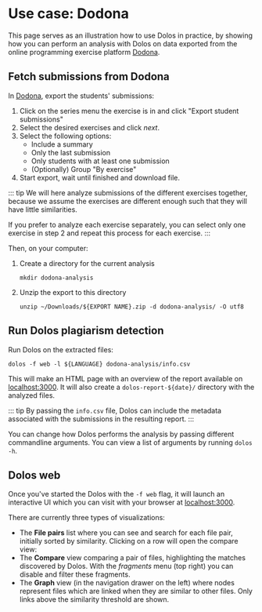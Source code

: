 # Use case: Dodona

This page serves as an illustration how to use Dolos in practice, by showing how
you can perform an analysis with Dolos on data exported from the online
programming exercise platform [Dodona](https://dodona.ugent.be).

## Fetch submissions from Dodona

In [Dodona](https://dodona.ugent.be), export the students' submissions:

1. Click on the series menu the exercise is in and click "Export student submissions"
2. Select the desired exercises and click _next_.
3. Select the following options:
    - Include a summary
    - Only the last submission
    - Only students with at least one submission
    - (Optionally) Group "By exercise"
4. Start export, wait until finished and download file.

::: tip
We will here analyze submissions of the different exercises together, because we
assume the exercises are different enough such that they will have little
similarities.

If you prefer to analyze each exercise separately, you can select only one
exercise in step 2 and repeat this process for each exercise.
:::

Then, on your computer:

1. Create a directory for the current analysis
    ```shell
    mkdir dodona-analysis
    ```
2. Unzip the export to this directory
    ```shell
    unzip ~/Downloads/${EXPORT NAME}.zip -d dodona-analysis/ -O utf8
    ```

## Run Dolos plagiarism detection

Run Dolos on the extracted files:

```shell
dolos -f web -l ${LANGUAGE} dodona-analysis/info.csv
```

This will make an HTML page with an overview of the report available on [localhost:3000](http://localhost:3000). It will also create a `dolos-report-${date}/` directory with the analyzed files.

::: tip
By passing the `info.csv` file, Dolos can include the metadata associated with
the submissions in the resulting report. 
:::

You can change how Dolos performs the analysis by passing different commandline
arguments. You can view a list of arguments by running `dolos -h`.

## Dolos web

Once you've started the Dolos with the `-f web` flag, it will launch an interactive UI which you can visit with your browser at [localhost:3000](http://localhost:3000).

There are currently three types of visualizations:
- The **File pairs** list where you can see and search for each file pair, initially sorted by similarity. Clicking on a row will open the compare view:
- The **Compare** view comparing a pair of files, highlighting the matches discovered by Dolos. With the _fragments_ menu (top right) you can disable and filter these fragments.
- The **Graph** view (in the navigation drawer on the left) where nodes represent files which are linked when they are similar to other files. Only links above the similarity threshold are shown.
